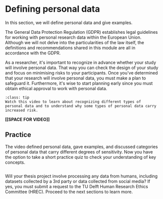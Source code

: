 # Defining personal data

In this section, we will define personal data and give examples. 

The General Data Protection Regulation (GDPR) establishes legal guidelines for working with personal research data within the European Union. Although we will not delve into the particularities of the law itself, the definitions and recommendations shared in this module are all in accordance with the GDPR.  

As a researcher, it's important to recognize in advance whether your study will involve personal data. That way you can check the design of your study and focus on minimising risks to your participants. Once you've determined that your research will involve personal data, you must make a plan to safeguard it. Furthermore, it's wise to start planning early since you must obtain ethical approval to work with personal data.  

```{admonition} Instructions
:class: tip
Watch this video to learn about recognizing different types of personal data and to understand why some types of personal data carry increased risk.
```

**[[SPACE FOR VIDEO]]**

## Practice

The video defined personal data, gave examples, and discussed categories of personal data that carry different degrees of sensitivity. Now you have the option to take a short practice quiz to check your understanding of key concepts. 

```{h5p} https://tudelft.h5p.com/content/1292712851318976767/embed
```

Will your thesis project involve processing any data from humans, including datasets collected by a 3rd party or data collected from social media? If yes, you must submit a request to the TU Delft Human Research Ethics Committee (HREC). Proceed to the next sections to learn more. 